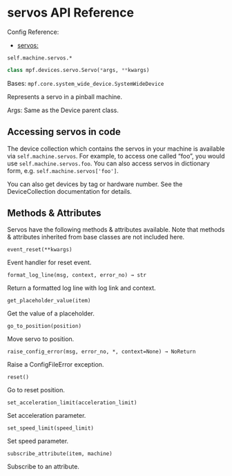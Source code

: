 # servos API Reference

Config Reference:

* [servos:](../../../config/servos.md)

`self.machine.servos.*`

``` python
class mpf.devices.servo.Servo(*args, **kwargs)
```

Bases: `mpf.core.system_wide_device.SystemWideDevice`

Represents a servo in a pinball machine.

Args: Same as the Device parent class.

## Accessing servos in code

The device collection which contains the servos in your machine is available via `self.machine.servos`. For example, to access one called “foo”, you would use `self.machine.servos.foo`. You can also access servos in dictionary form, e.g. `self.machine.servos['foo']`.

You can also get devices by tag or hardware number. See the DeviceCollection documentation for details.

## Methods & Attributes

Servos have the following methods & attributes available. Note that methods & attributes inherited from base classes are not included here.

`event_reset(**kwargs)`

Event handler for reset event.

`format_log_line(msg, context, error_no) → str`

Return a formatted log line with log link and context.

`get_placeholder_value(item)`

Get the value of a placeholder.

`go_to_position(position)`

Move servo to position.

`raise_config_error(msg, error_no, *, context=None) → NoReturn`

Raise a ConfigFileError exception.

`reset()`

Go to reset position.

`set_acceleration_limit(acceleration_limit)`

Set acceleration parameter.

`set_speed_limit(speed_limit)`

Set speed parameter.

`subscribe_attribute(item, machine)`

Subscribe to an attribute.
